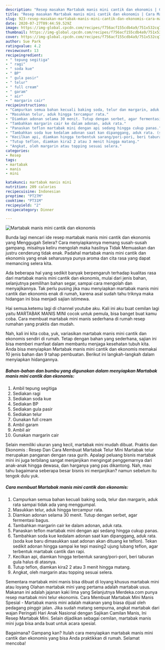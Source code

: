 ```yaml
---
description: "Resep masakan Martabak manis mini cantik dan ekonomis | Cara Masak Martabak manis mini cantik dan ekonomis Yang Enak Banget"
title: "Resep masakan Martabak manis mini cantik dan ekonomis | Cara Masak Martabak manis mini cantik dan ekonomis Yang Enak Banget"
slug: 923-resep-masakan-martabak-manis-mini-cantik-dan-ekonomis-cara-masak-martabak-manis-mini-cantik-dan-ekonomis-yang-enak-banget
date: 2020-07-27T09:44:59.529Z
image: https://img-global.cpcdn.com/recipes/f756acf155cdb4a9/751x532cq70/martabak-manis-mini-cantik-dan-ekonomis-foto-resep-utama.jpg
thumbnail: https://img-global.cpcdn.com/recipes/f756acf155cdb4a9/751x532cq70/martabak-manis-mini-cantik-dan-ekonomis-foto-resep-utama.jpg
cover: https://img-global.cpcdn.com/recipes/f756acf155cdb4a9/751x532cq70/martabak-manis-mini-cantik-dan-ekonomis-foto-resep-utama.jpg
author: Sue Park
ratingvalue: 4.2
reviewcount: 13
recipeingredient:
- " tepung segitiga"
- " ragi"
- " soda kue"
- " BP"
- " gula pasir"
- " telur"
- " full cream"
- " garam"
- " air"
- " margarin cair"
recipeinstructions:
- "Campurkan semua bahan kecuali baking soda, telur dan margarin, aduk rata sampai tidak ada yang menggumpal."
- "Masukkan telur, aduk hingga tercampur rata."
- "Diamkan adonan selama 30 menit. Tutup dengan serbet, agar fermentasi bagus."
- "Tambahkan margarin cair ke dalam adonan, aduk rata."
- "Panaskan teflon martabak mini dengan api sedang hingga cukup panas."
- "Tambahkan soda kue kedalam adonan saat kan dipanggang, aduk rata. (soda kue baru dimasukkan saat adonan akan dituang ke teflon). Tekan sedikit adonan hingga sampai ke tepi masing2 ujung lubang teflon, agar terbentuk martabak cantik dan rapi."
- "Kecilkan api, diamkan hingga terbentuk sarang/pori-pori, beri taburan gula halus di atasnya."
- "Tutup teflon, diamkan kira2 2 atau 3 menit hingga matang."
- "Angkat, oleh margarin atau topping sesuai selera."
categories:
- Resep
tags:
- martabak
- manis
- mini

katakunci: martabak manis mini 
nutrition: 209 calories
recipecuisine: Indonesian
preptime: "PT27M"
cooktime: "PT31M"
recipeyield: "2"
recipecategory: Dinner

---
```



![Martabak manis mini cantik dan ekonomis](https://img-global.cpcdn.com/recipes/f756acf155cdb4a9/751x532cq70/martabak-manis-mini-cantik-dan-ekonomis-foto-resep-utama.jpg)

Bunda lagi mencari ide resep martabak manis mini cantik dan ekonomis yang Menggugah Selera? Cara menyiapkannya memang susah-susah gampang. misalnya keliru mengolah maka hasilnya Tidak Memuaskan dan justru cenderung tidak enak. Padahal martabak manis mini cantik dan ekonomis yang enak seharusnya punya aroma dan cita rasa yang dapat memancing selera kita.

Ada beberapa hal yang sedikit banyak berpengaruh terhadap kualitas rasa dari martabak manis mini cantik dan ekonomis, mulai dari jenis bahan, selanjutnya pemilihan bahan segar, sampai cara mengolah dan menyajikannya. Tak perlu pusing jika mau menyiapkan martabak manis mini cantik dan ekonomis enak di rumah, karena asal sudah tahu triknya maka hidangan ini bisa menjadi sajian istimewa.

Hai semua.ketemu lagi di channel youtube aku. Kali ini aku buat cemilan lagi yaitu MARTABAK MANIS MINI cocok untuk pemula, bisa banget buat kamu coba. Cara membuat martabak mini manis sederhana di rumah resep rumahan yang praktis dan mudah.


Nah, kali ini kita coba, yuk, variasikan martabak manis mini cantik dan ekonomis sendiri di rumah. Tetap dengan bahan yang sederhana, sajian ini bisa memberi manfaat dalam membantu menjaga kesehatan tubuh kita. Anda bisa menyiapkan Martabak manis mini cantik dan ekonomis memakai 10 jenis bahan dan 9 tahap pembuatan. Berikut ini langkah-langkah dalam menyiapkan hidangannya.

<!--inarticleads1-->

##### Bahan-bahan dan bumbu yang digunakan dalam menyiapkan Martabak manis mini cantik dan ekonomis:

1. Ambil  tepung segitiga
1. Sediakan  ragi
1. Sediakan  soda kue
1. Sediakan  BP
1. Sediakan  gula pasir
1. Sediakan  telur
1. Gunakan  full cream
1. Ambil  garam
1. Ambil  air
1. Gunakan  margarin cair


Selain memiliki ukuran yang kecil, martabak mini mudah dibuat. Praktis dan Ekonomis : Resep Dan Cara Membuat Martabak Telur Mini Martabak telur merupakan panganan dengan rasa gurih. Apalagi peluang bisnis martabak mini ini juga terbilang sangat menjanjikan mengingat penggemarnya dari anak-anak hingga dewasa, dan harganya yang pas dikantong. Nah, mau tahu bagaimana seberapa besar bisnis ini menjanjikan? namun sebelum itu tengok dulu yuk. 

<!--inarticleads2-->

##### Cara membuat Martabak manis mini cantik dan ekonomis:

1. Campurkan semua bahan kecuali baking soda, telur dan margarin, aduk rata sampai tidak ada yang menggumpal.
1. Masukkan telur, aduk hingga tercampur rata.
1. Diamkan adonan selama 30 menit. Tutup dengan serbet, agar fermentasi bagus.
1. Tambahkan margarin cair ke dalam adonan, aduk rata.
1. Panaskan teflon martabak mini dengan api sedang hingga cukup panas.
1. Tambahkan soda kue kedalam adonan saat kan dipanggang, aduk rata. (soda kue baru dimasukkan saat adonan akan dituang ke teflon). Tekan sedikit adonan hingga sampai ke tepi masing2 ujung lubang teflon, agar terbentuk martabak cantik dan rapi.
1. Kecilkan api, diamkan hingga terbentuk sarang/pori-pori, beri taburan gula halus di atasnya.
1. Tutup teflon, diamkan kira2 2 atau 3 menit hingga matang.
1. Angkat, oleh margarin atau topping sesuai selera.


Sementara martabak mini manis bisa dibuat di loyang khusus martabak mini atau loyang Olahan martabak mini yang pertama adalah martabak usus. Makanan ini adalah jajanan kaki lima yang Selanjutnya Merdeka.com punya resep martabak mini telur ekonomis. Cara Membuat Martabak Mini Manis Spesial - Martabak manis mini adalah makanan yang biasa dijual oleh pedagang pinggir jalan. Jika sudah matang sempurna, angkat martabak dari wajan Peringati Hari Anak Nasional dengan Sajikan Camilan Manis, Ini Resep Martabak Mini. Selain dijadikan sebagai cemilan, martabak manis mini juga bisa anda buat untuk acara spesial. 

Bagaimana? Gampang kan? Itulah cara menyiapkan martabak manis mini cantik dan ekonomis yang bisa Anda praktikkan di rumah. Selamat mencoba!
